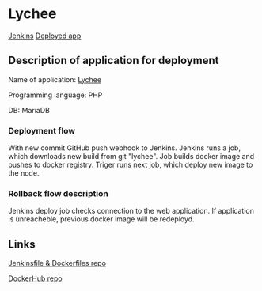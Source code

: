 # Lychee

[Jenkins](http://romalap.com/)
[Deployed app](http://romalap.com:8000/)

## Description of application for deployment

Name of application: [Lychee](https://lycheeorg.github.io/)

Programming language: PHP

DB: MariaDB

### Deployment flow

With new commit GitHub push webhook to Jenkins.
Jenkins runs a job, which downloads new build from git "lychee".
Job builds docker image and pushes to docker registry.
Triger runs next job, which deploy new image to the node.

### Rollback flow description

Jenkins deploy job checks connection to the web application.
If application is unreacheble, previous docker image will be redeployd.

## Links

[Jenkinsfile & Dockerfiles repo](https://github.com/romalap/lychee)

[DockerHub repo](https://hub.docker.com/repository/docker/devvetton/lychee)

